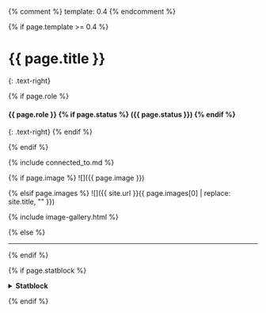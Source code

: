 {% comment %} template: 0.4 {% endcomment %}

{% if page.template >= 0.4 %}

# {{ page.title }}
{: .text-right}

{% if page.role %}
#### **{{ page.role }}** {% if page.status %} ({{ page.status }}) {% endif %}
{: .text-right}
{% endif %}

{% endif %}

{% include connected_to.md %}

{% if page.image %}
![]({{ page.image }})

{% elsif page.images %}
![]({{ site.url }}{{ page.images[0] | replace: site.title, "" }})

{% include image-gallery.html %}

{% else %}

---

{% endif %}

{% if page.statblock %} 

<details close markdown="block">
  <summary id="index">
    <b>Statblock</b><br> 
  </summary>
{: .text-delta}
{{ page.hp }} HP, {{ page.armour }} Armour, {{ page.str }} STR, {{ page.dex }} DEX, {{ page.wil }} WIL, {{ page.at }}
{: .fs-3 }
{% for sec in page.details %}
{{ sec }} <br> {% endfor %}
{: .fs-3 }
</details>

{% endif %}
